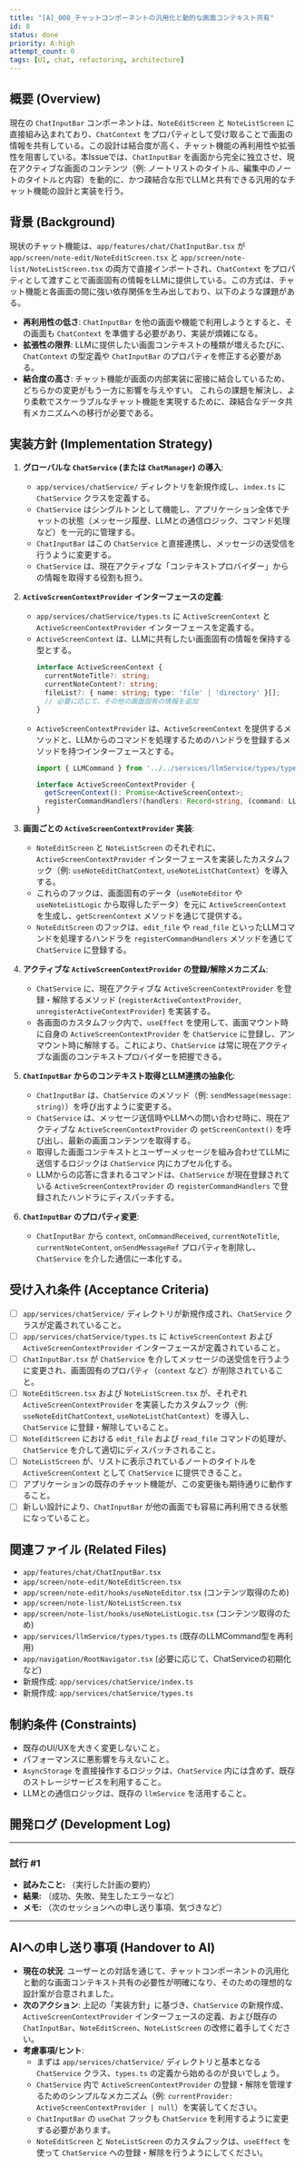 ```yaml
---
title: "[A]_008_チャットコンポーネントの汎用化と動的な画面コンテキスト共有"
id: 8
status: done
priority: A:high
attempt_count: 0
tags: [UI, chat, refactoring, architecture]
---
```


## 概要 (Overview)

現在の `ChatInputBar` コンポーネントは、`NoteEditScreen` と `NoteListScreen` に直接組み込まれており、`ChatContext` をプロパティとして受け取ることで画面の情報を共有している。この設計は結合度が高く、チャット機能の再利用性や拡張性を阻害している。本Issueでは、`ChatInputBar` を画面から完全に独立させ、現在アクティブな画面のコンテンツ（例: ノートリストのタイトル、編集中のノートのタイトルと内容）を動的に、かつ疎結合な形でLLMと共有できる汎用的なチャット機能の設計と実装を行う。

## 背景 (Background)

現状のチャット機能は、`app/features/chat/ChatInputBar.tsx` が `app/screen/note-edit/NoteEditScreen.tsx` と `app/screen/note-list/NoteListScreen.tsx` の両方で直接インポートされ、`ChatContext` をプロパティとして渡すことで画面固有の情報をLLMに提供している。この方式は、チャット機能と各画面の間に強い依存関係を生み出しており、以下のような課題がある。
*   **再利用性の低さ**: `ChatInputBar` を他の画面や機能で利用しようとすると、その画面も `ChatContext` を準備する必要があり、実装が煩雑になる。
*   **拡張性の限界**: LLMに提供したい画面コンテキストの種類が増えるたびに、`ChatContext` の型定義や `ChatInputBar` のプロパティを修正する必要がある。
*   **結合度の高さ**: チャット機能が画面の内部実装に密接に結合しているため、どちらかの変更がもう一方に影響を与えやすい。
これらの課題を解決し、より柔軟でスケーラブルなチャット機能を実現するために、疎結合なデータ共有メカニズムへの移行が必要である。

## 実装方針 (Implementation Strategy)

1.  **グローバルな `ChatService` (または `ChatManager`) の導入**:
    *   `app/services/chatService/` ディレクトリを新規作成し、`index.ts` に `ChatService` クラスを定義する。
    *   `ChatService` はシングルトンとして機能し、アプリケーション全体でチャットの状態（メッセージ履歴、LLMとの通信ロジック、コマンド処理など）を一元的に管理する。
    *   `ChatInputBar` はこの `ChatService` と直接連携し、メッセージの送受信を行うように変更する。
    *   `ChatService` は、現在アクティブな「コンテキストプロバイダー」からの情報を取得する役割も担う。

2.  **`ActiveScreenContextProvider` インターフェースの定義**:
    *   `app/services/chatService/types.ts` に `ActiveScreenContext` と `ActiveScreenContextProvider` インターフェースを定義する。
    *   `ActiveScreenContext` は、LLMに共有したい画面固有の情報を保持する型とする。
        ```typescript
        interface ActiveScreenContext {
          currentNoteTitle?: string;
          currentNoteContent?: string;
          fileList?: { name: string; type: 'file' | 'directory' }[];
          // 必要に応じて、その他の画面固有の情報を追加
        }
        ```
    *   `ActiveScreenContextProvider` は、`ActiveScreenContext` を提供するメソッドと、LLMからのコマンドを処理するためのハンドラを登録するメソッドを持つインターフェースとする。
        ```typescript
        import { LLMCommand } from '../../services/llmService/types/types'; // 既存のLLMCommandを再利用

        interface ActiveScreenContextProvider {
          getScreenContext(): Promise<ActiveScreenContext>;
          registerCommandHandlers?(handlers: Record<string, (command: LLMCommand) => void | Promise<void>>): void;
        }
        ```

3.  **画面ごとの `ActiveScreenContextProvider` 実装**:
    *   `NoteEditScreen` と `NoteListScreen` のそれぞれに、`ActiveScreenContextProvider` インターフェースを実装したカスタムフック（例: `useNoteEditChatContext`, `useNoteListChatContext`）を導入する。
    *   これらのフックは、画面固有のデータ（`useNoteEditor` や `useNoteListLogic` から取得したデータ）を元に `ActiveScreenContext` を生成し、`getScreenContext` メソッドを通じて提供する。
    *   `NoteEditScreen` のフックは、`edit_file` や `read_file` といったLLMコマンドを処理するハンドラを `registerCommandHandlers` メソッドを通じて `ChatService` に登録する。

4.  **アクティブな `ActiveScreenContextProvider` の登録/解除メカニズム**:
    *   `ChatService` に、現在アクティブな `ActiveScreenContextProvider` を登録・解除するメソッド (`registerActiveContextProvider`, `unregisterActiveContextProvider`) を実装する。
    *   各画面のカスタムフック内で、`useEffect` を使用して、画面マウント時に自身の `ActiveScreenContextProvider` を `ChatService` に登録し、アンマウント時に解除する。これにより、`ChatService` は常に現在アクティブな画面のコンテキストプロバイダーを把握できる。

5.  **`ChatInputBar` からのコンテキスト取得とLLM連携の抽象化**:
    *   `ChatInputBar` は、`ChatService` のメソッド（例: `sendMessage(message: string)`）を呼び出すように変更する。
    *   `ChatService` は、メッセージ送信時やLLMへの問い合わせ時に、現在アクティブな `ActiveScreenContextProvider` の `getScreenContext()` を呼び出し、最新の画面コンテンツを取得する。
    *   取得した画面コンテキストとユーザーメッセージを組み合わせてLLMに送信するロジックは `ChatService` 内にカプセル化する。
    *   LLMからの応答に含まれるコマンドは、`ChatService` が現在登録されている `ActiveScreenContextProvider` の `registerCommandHandlers` で登録されたハンドラにディスパッチする。

6.  **`ChatInputBar` のプロパティ変更**:
    *   `ChatInputBar` から `context`, `onCommandReceived`, `currentNoteTitle`, `currentNoteContent`, `onSendMessageRef` プロパティを削除し、`ChatService` を介した通信に一本化する。

## 受け入れ条件 (Acceptance Criteria)

*   [ ] `app/services/chatService/` ディレクトリが新規作成され、`ChatService` クラスが定義されていること。
*   [ ] `app/services/chatService/types.ts` に `ActiveScreenContext` および `ActiveScreenContextProvider` インターフェースが定義されていること。
*   [ ] `ChatInputBar.tsx` が `ChatService` を介してメッセージの送受信を行うように変更され、画面固有のプロパティ（`context` など）が削除されていること。
*   [ ] `NoteEditScreen.tsx` および `NoteListScreen.tsx` が、それぞれ `ActiveScreenContextProvider` を実装したカスタムフック（例: `useNoteEditChatContext`, `useNoteListChatContext`）を導入し、`ChatService` に登録・解除していること。
*   [ ] `NoteEditScreen` における `edit_file` および `read_file` コマンドの処理が、`ChatService` を介して適切にディスパッチされること。
*   [ ] `NoteListScreen` が、リストに表示されているノートのタイトルを `ActiveScreenContext` として `ChatService` に提供できること。
*   [ ] アプリケーションの既存のチャット機能が、この変更後も期待通りに動作すること。
*   [ ] 新しい設計により、`ChatInputBar` が他の画面でも容易に再利用できる状態になっていること。

## 関連ファイル (Related Files)

*   `app/features/chat/ChatInputBar.tsx`
*   `app/screen/note-edit/NoteEditScreen.tsx`
*   `app/screen/note-edit/hooks/useNoteEditor.tsx` (コンテンツ取得のため)
*   `app/screen/note-list/NoteListScreen.tsx`
*   `app/screen/note-list/hooks/useNoteListLogic.tsx` (コンテンツ取得のため)
*   `app/services/llmService/types/types.ts` (既存のLLMCommand型を再利用)
*   `app/navigation/RootNavigator.tsx` (必要に応じて、ChatServiceの初期化など)
*   新規作成: `app/services/chatService/index.ts`
*   新規作成: `app/services/chatService/types.ts`

## 制約条件 (Constraints)

*   既存のUI/UXを大きく変更しないこと。
*   パフォーマンスに悪影響を与えないこと。
*   `AsyncStorage` を直接操作するロジックは、`ChatService` 内には含めず、既存のストレージサービスを利用すること。
*   LLMとの通信ロジックは、既存の `llmService` を活用すること。

## 開発ログ (Development Log)

---
### 試行 #1

- **試みたこと:** （実行した計画の要約）
- **結果:** （成功、失敗、発生したエラーなど）
- **メモ:** （次のセッションへの申し送り事項、気づきなど）

---

## AIへの申し送り事項 (Handover to AI)

*   **現在の状況**: ユーザーとの対話を通じて、チャットコンポーネントの汎用化と動的な画面コンテキスト共有の必要性が明確になり、そのための理想的な設計案が合意されました。
*   **次のアクション**: 上記の「実装方針」に基づき、`ChatService` の新規作成、`ActiveScreenContextProvider` インターフェースの定義、および既存の `ChatInputBar`、`NoteEditScreen`、`NoteListScreen` の改修に着手してください。
*   **考慮事項/ヒント**:
    *   まずは `app/services/chatService/` ディレクトリと基本となる `ChatService` クラス、`types.ts` の定義から始めるのが良いでしょう。
    *   `ChatService` 内で `ActiveScreenContextProvider` の登録・解除を管理するためのシンプルなメカニズム（例: `currentProvider: ActiveScreenContextProvider | null`）を実装してください。
    *   `ChatInputBar` の `useChat` フックも `ChatService` を利用するように変更する必要があります。
    *   `NoteEditScreen` と `NoteListScreen` のカスタムフックは、`useEffect` を使って `ChatService` への登録・解除を行うようにしてください。
